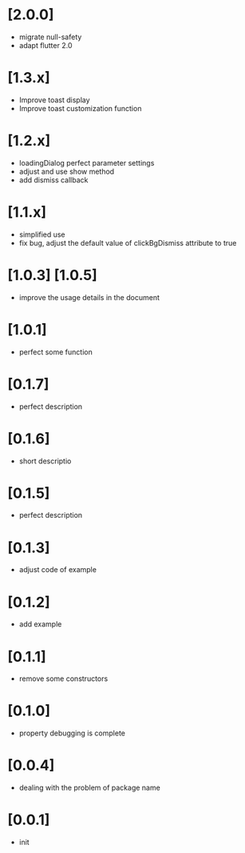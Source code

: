 # [2.0.0]

- migrate null-safety
- adapt flutter 2.0


# [1.3.x]
- Improve toast display
- Improve toast customization function

# [1.2.x]
- loadingDialog perfect parameter settings
- adjust and use show method
- add dismiss callback

# [1.1.x]
- simplified use
- fix bug, adjust the default value of clickBgDismiss attribute to true

# [1.0.3] [1.0.5]
- improve the usage details in the document

# [1.0.1]
- perfect some function

# [0.1.7]
- perfect description

# [0.1.6]
- short descriptio

# [0.1.5]
- perfect description

# [0.1.3]
- adjust code of example

# [0.1.2]
- add example

# [0.1.1]
- remove some constructors

# [0.1.0]
- property debugging is complete

# [0.0.4]
- dealing with the problem of package name


# [0.0.1]
- init